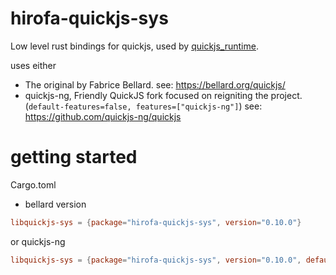 # hirofa-quickjs-sys

Low level rust bindings for quickjs, used by [quickjs_runtime](https://github.com/HiRoFa/quickjs_es_runtime).

uses either
* The original by Fabrice Bellard. see: https://bellard.org/quickjs/
* quickjs-ng, Friendly QuickJS fork focused on reigniting the project. (```default-features=false, features=["quickjs-ng"]```) see: https://github.com/quickjs-ng/quickjs

# getting started

Cargo.toml
* bellard version
```toml
libquickjs-sys = {package="hirofa-quickjs-sys", version="0.10.0"}
```
or quickjs-ng
```toml
libquickjs-sys = {package="hirofa-quickjs-sys", version="0.10.0", default-features=false, features=["quickjs-ng"]}
```